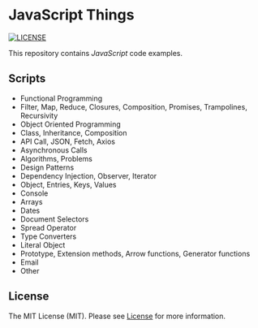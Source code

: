 # JavaScript Things

[![LICENSE](https://img.shields.io/badge/license-MIT-green)](LICENSE)

This repository contains _JavaScript_ code examples.

## Scripts

- Functional Programming
- Filter, Map, Reduce, Closures, Composition, Promises, Trampolines, Recursivity
- Object Oriented Programming
- Class, Inheritance, Composition
- API Call, JSON, Fetch, Axios
- Asynchronous Calls
- Algorithms, Problems
- Design Patterns
- Dependency Injection, Observer, Iterator
- Object, Entries, Keys, Values
- Console
- Arrays
- Dates
- Document Selectors
- Spread Operator
- Type Converters
- Literal Object
- Prototype, Extension methods, Arrow functions, Generator functions
- Email
- Other

## License

The MIT License (MIT). Please see [License](LICENSE) for more information.
